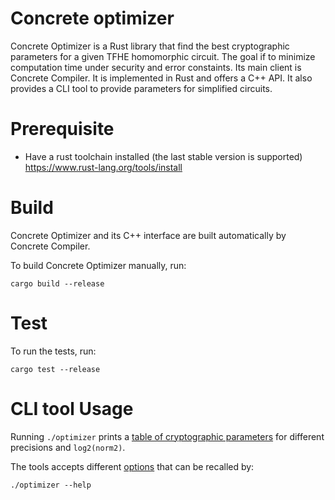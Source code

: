 # Concrete optimizer

Concrete Optimizer is a Rust library that find the best cryptographic parameters for a given TFHE homomorphic circuit.
The goal if to minimize computation time under security and error constaints.
Its main client is Concrete Compiler.
It is implemented in Rust and offers a C++ API.
It also provides a CLI tool to provide parameters for simplified circuits.

# Prerequisite

- Have a rust toolchain installed (the last stable version is supported) https://www.rust-lang.org/tools/install

# Build

Concrete Optimizer and its C++ interface are built automatically by Concrete Compiler.

To build Concrete Optimizer manually, run:
```
cargo build --release
```

# Test

To run the tests, run:
```
cargo test --release
```

# CLI tool Usage

Running `./optimizer` prints a [table of cryptographic parameters](./v0-parameters/README.md#v0-parameters) for different precisions and `log2(norm2)`.

The tools accepts different [options](./v0-parameters/README.md#usage) that can be recalled by:
```
./optimizer --help
```
